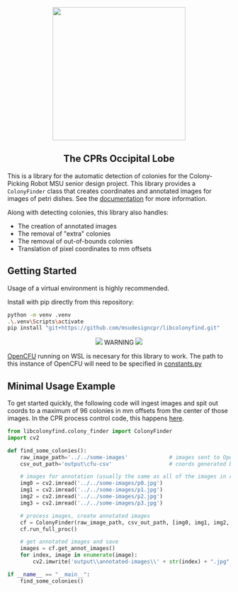 <p align="center">
<img src="https://github.com/msudesigncpr/libcolonyfind/assets/80931988/908e0e52-19ae-4aa0-b7cd-61098523dafb" width="300">
</p>

<h2 align="center">The CPRs Occipital Lobe</h2>

This is a library for the automatic detection of colonies for the Colony-Picking Robot 
MSU senior design project. This library provides a `ColonyFinder` class that 
creates coordinates and annotated images for images of petri dishes.
See the [documentation][apidocs] for more information. 

Along with detecting colonies, this library also handles:
 - The creation of annotated images
 - The removal of "extra" colonies
 - The removal of out-of-bounds colonies
 - Translation of pixel coordinates to mm offsets

[apidocs]: https://msudesigncpr.github.io/libcolonyfind/libcolonyfind/colony_finder.html

## Getting Started

Usage of a virtual environment is highly recommended.

Install with pip directly from this repository:

```sh
python -m venv .venv
.\.venv\Scripts\activate 
pip install "git+https://github.com/msudesigncpr/libcolonyfind.git"
```

<p align="center">
<img src="https://placehold.co/15x15/f03c15/f03c15.png"> WARNING <img src="https://placehold.co/15x15/f03c15/f03c15.png">  
</p>

[OpenCFU](https://github.com/msudesigncpr/OpenCFU/tree/master) running on WSL is necesary for this library to work.
The path to this instance of OpenCFU will need to be specified in
[constants.py](https://github.com/msudesigncpr/libcolonyfind/blob/5507e8dfbcfe86470950627f8870ba7f2ad7b9e1/src/libcolonyfind/constants.py#L31-L34)



## Minimal Usage Example

To get started quickly, the following code will ingest images and spit out coords to a maximum of 96 colonies in mm offsets from the center of those images.
In the CPR process control code, this happens [here](https://github.com/msudesigncpr/slate-ui/blob/b9b4d9cf43f448a9027532bd028ca4dd8efafabc/src/slate_ui/process_control.py#L218-L225).


```python
from libcolonyfind.colony_finder import ColonyFinder
import cv2

def find_some_colonies():
    raw_image_path='../../some-images'             # images sent to OpenCFU
    csv_out_path='output\cfu-csv'                  # coords generated by OpenCFU are sent here

    # images for annotation (usually the same as all of the images in raw_images_path, but we don't just use the path to give more agency to proc control)
    img0 = cv2.imread('../../some-images/p0.jpg')
    img1 = cv2.imread('../../some-images/p1.jpg')
    img2 = cv2.imread('../../some-images/p2.jpg')
    img3 = cv2.imread('../../some-images/p3.jpg')

    # process images, create annotated images
    cf = ColonyFinder(raw_image_path, csv_out_path, [img0, img1, img2, img3])
    cf.run_full_proc() 

    # get annotated images and save
    images = cf.get_annot_images()                  
    for index, image in enumerate(image):
        cv2.imwrite('output\\annotated-images\\' + str(index) + ".jpg", image)

if __name__ == "__main__":
    find_some_colonies()
```
